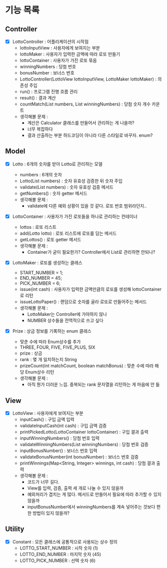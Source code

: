 # 기능 목록

## Controller
- [x] LottoController : 어플리케이션의 시작점
  - lottoInputView : 사용자에게 보여지는 부분
  - lottoMaker : 사용자가 입력한 금액에 따라 로또 만들기
  - lottoContainer : 사용자가 가진 로또 묶음
  - winningNumbers : 당첨 번호
  - bonusNumber : 보너스 번호
  - LottoController(LottoView lottoInputView, LottoMaker lottoMaker) : 의존성 주입
  - run() : 프로그램 진행 흐름 관리
  - result() : 결과 계산
  - countMatch(List<Integer> numbers, List<Integer> winningNumbers) : 당첨 숫자 개수 카운트
  - 생각해볼 문제 :
    - 계산은 Calculator 클래스를 만들어서 관리하는 게 나을까?
    - 너무 복잡하다
    - 결과 산출하는 부분 하드코딩이 아니라 다른 스타일로 바꾸자. enum?

## Model
- [x] Lotto : 6개의 숫자를 받아 Lotto로 관리하는 모델
  - numbers : 6개의 숫자
  - Lotto(List<Integer> numbers) : 숫자 유효성 검증한 뒤 숫자 주입
  - validate(List<Integer> numbers) : 숫자 유효성 검증 메서드
  - getNumbers() : 숫자 getter 메서드
  - 생각해볼 문제 : 
    - validate에 다른 예외 상황이 있을 것 같다. 로또 번호 범위라던지..


- [x] LottoContainer : 사용자가 가진 로또들을 하나로 관리하는 컨테이너
  - lottos : 로또 리스트
  - add(Lotto lotto) : 로또 리스트에 로또를 담는 메서드
  - getLottos() : 로또 getter 메서드
  - 생각해볼 문제 :
    - Container가 굳이 필요한가? Controller에서 List로 관리하면 안되나?
    

- [x] LottoMaker : 로또를 생성하는 클래스
  - START_NUMBER = 1;
  - END_NUMBER = 45;
  - PICK_NUMBER = 6;
  - issue(int cash) : 사용자가 입력한 금액만큼의 로또를 생성해 lottoContainer로 리턴
  - issueLottoPaper() : 랜덤으로 숫자를 골라 로또로 만들어주는 메서드
  - 생각해볼 문제 : 
    - LottoMaker는 Controller에 가야하지 않나
    - NUMBER 상수들을 전역적으로 쓰고 싶다

- [x] Prize : 상금 정보를 기록하는 enum 클래스
  - 맞춘 수에 따라 Enum상수를 추가
  - THREE, FOUR, FIVE, FIVE_PLUS, SIX
  - prize : 상금
  - rank : 몇 개 일치하는지 String
  - prizeCount(int matchCount, boolean matchBonus) : 맞춘 수에 따라 해당 Enum상수 리턴
  - 생각해볼 문제 :
    - 아직 뭔가 더러운 느낌. 중복되는 rank 문자열을 리턴하는 게 마음에 안 듦

## View
- [x] LottoView : 사용자에게 보여지는 부분
  - inputCash() : 구입 금액 입력
  - validateInputCash(int cash) : 구입 금액 검증
  - printPickedLotto(LottoContainer lottoContainer) : 구입 결과 출력
  - inputWinningNumbers() : 당첨 번호 입력
  - validateWinningNumbers(List<Integer> winningNumbers) : 당첨 번호 검증
  - inputBonusNumber() : 보너스 번호 입력
  - validateBonusNumber(int bonusNumber) : 보너스 번호 검증
  - printWinnings(Map<String, Integer> winnings, int cash) : 당첨 결과 출력
  - 생각해볼 문제 :
    - 코드가 너무 길다.
    - View를 입력, 검증, 출력 세 개로 나눌 수 있지 않을까
    - 예외처리가 겹치는 게 많다. 메서드로 만들어서 필요에 따라 추가할 수 있지 않을까
    - inputBonusNumber에서 winningNumbers를 계속 넣어주는 것보다 편한 방법이 있지 않을까?
  
## Utility
- [x] Constant : 모든 클래스에 공통적으로 사용되는 상수 정의
  - LOTTO_START_NUMBER : 시작 숫자 (1)
  - LOTTO_END_NUMBER : 마지막 숫자 (45)
  - LOTTO_PICK_NUMBER : 선택 숫자 (6)